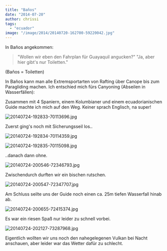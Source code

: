 ```yaml
---
title: "Baños"
date: "2014-07-20"
author: chrissi
tags: 
  - "ecuador"
image: "/image/2014/20140720-162700-59220042.jpg"
---
```


In Baños angekommen:

> "Wollen wir eben den Fahrplan für Guayaquil angucken?" "Ja, aber hier gibt's nur Toiletten."

(Baños = Toiletten)

In Baños kann man alle Extremsportarten von Rafting über Canope bis zum Paragliding machen. Ich entschied mich fürs Canyoning (Abseilen in Wasserfällen):

Zusammen mit 4 Spaniern, einem Kolumbianer und einem ecuadorianischen Guide machte ich mich auf den Weg. Keiner sprach Englisch, na super!

![20140724-192833-70113696.jpg](images/20140724-192833-70113696.jpg)

Zuerst ging's noch mit Sicherungsseil los..

![20140724-192834-70114359.jpg](images/20140724-192834-70114359.jpg)

![20140724-192835-70115098.jpg](images/20140724-192835-70115098.jpg)

..danach dann ohne.

![20140724-200546-72346793.jpg](images/20140724-200546-72346793.jpg)

Zwischendurch durften wir ein bischen rutschen.

![20140724-200547-72347707.jpg](images/20140724-200547-72347707.jpg)

Am Schluss seilte uns der Guide noch einen ca. 25m tiefen Wasserfall hinab ab.

![20140724-200655-72415374.jpg](images/20140724-200655-72415374.jpg)

Es war ein riesen Spaß nur leider zu schnell vorbei.

![20140724-202127-73287968.jpg](images/20140724-202127-73287968.jpg)

Eigentlich wollten wir uns noch den nahegelegenen Vulkan bei Nacht anschauen, aber leider war das Wetter dafür zu schlecht.
